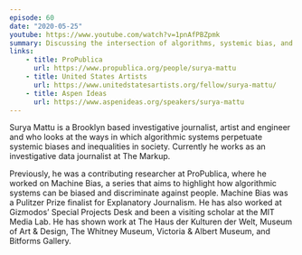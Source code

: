 ```yaml
---
episode: 60
date: "2020-05-25"
youtube: https://www.youtube.com/watch?v=1pnAfPBZpmk
summary: Discussing the intersection of algorithms, systemic bias, and inequalities
links:
    - title: ProPublica
      url: https://www.propublica.org/people/surya-mattu
    - title: United States Artists
      url: https://www.unitedstatesartists.org/fellow/surya-mattu/
    - title: Aspen Ideas
      url: https://www.aspenideas.org/speakers/surya-mattu
---
```

Surya Mattu is a Brooklyn based investigative journalist, artist and engineer and who looks at the ways in which algorithmic systems perpetuate systemic biases and inequalities in society. Currently he works as an investigative data journalist at The Markup.

Previously, he was a contributing researcher at ProPublica, where he worked on Machine Bias, a series that aims to highlight how algorithmic systems can be biased and discriminate against people. Machine Bias was a Pulitzer Prize finalist for Explanatory Journalism. He has also worked at Gizmodos’ Special Projects Desk and been a visiting scholar at the MIT Media Lab. He has shown work at The Haus der Kulturen der Welt, Museum of Art & Design, The Whitney Museum, Victoria & Albert Museum, and Bitforms Gallery.
